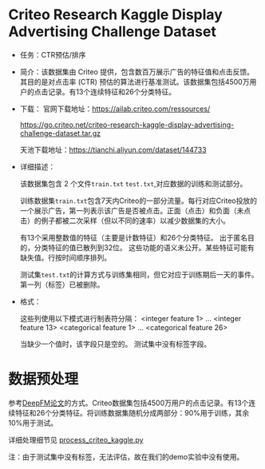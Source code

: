 # Criteo Research Kaggle Display Advertising Challenge Dataset

- 任务：CTR预估/排序

- 简介：该数据集由 Criteo 提供，包含数百万展示广告的特征值和点击反馈。 其目的是对点击率 (CTR) 预估的算法进行基准测试。该数据集包括4500万用户的点击记录。有13个连续特征和26个分类特征。

- 下载：
  官网下载地址：https://ailab.criteo.com/ressources/

  https://go.criteo.net/criteo-research-kaggle-display-advertising-challenge-dataset.tar.gz

  天池下载地址：https://tianchi.aliyun.com/dataset/144733

- 详细描述：

  该数据集包含 2 个文件`train.txt` `test.txt`,对应数据的训练和测试部分。

  训练数据集`train.txt`包含7天内Criteo的一部分流量。每行对应Criteo投放的一个展示广告，第一列表示该广告是否被点击。正面（点击）和负面（未点击）的例子都被二次采样（但以不同的速率）以减少数据集的大小。

  有13个采用整数值的特征（主要是计数特征）和26个分类特征。 出于匿名目的，分类特征的值已散列到32位。 这些功能的语义未公开。某些特征可能有缺失值。行按时间顺序排列。

  测试集`test.txt`的计算方式与训练集相同，但它对应于训练期后一天的事件。 第一列（标签）已被删除。

- 格式：

  这些列使用以下模式进行制表符分隔：<label> \<integer feature 1> ... \<integer feature 13> \<categorical feature 1> ... \<categorical feature 26>

  当缺少一个值时，该字段只是空的。 测试集中没有标签字段。

# 数据预处理

参考[DeepFM论文](https://arxiv.org/abs/1703.04247)的方式。Criteo数据集包括4500万用户的点击记录。有13个连续特征和26个分类特征。将训练数据集随机分成两部分：90%用于训练，其余10%用于测试。

详细处理细节见 [process_criteo_kaggle.py](process_criteo_kaggle.py)

注：由于测试集中没有标签，无法评估，故在我们的demo实验中没有使用。
